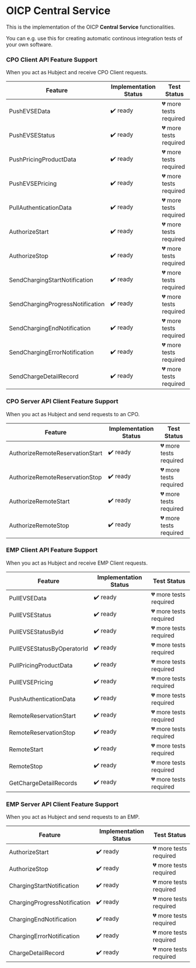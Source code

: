 # OICP Central Service

This is the implementation of the OICP **Central Service** functionalities.

You can e.g. use this for creating automatic continous integration tests of your own software.

### CPO Client API Feature Support

When you act as Hubject and receive CPO Client requests.

| Feature                          | Implementation Status    | Test Status                        |
| -------------------------------- | ------------------------ | ---------------------------------- |
| PushEVSEData                     | :heavy_check_mark: ready | :broken_heart: more tests required |
| PushEVSEStatus                   | :heavy_check_mark: ready | :broken_heart: more tests required |
| PushPricingProductData           | :heavy_check_mark: ready | :broken_heart: more tests required |
| PushEVSEPricing                  | :heavy_check_mark: ready | :broken_heart: more tests required |
| PullAuthenticationData           | :heavy_check_mark: ready | :broken_heart: more tests required |
| AuthorizeStart                   | :heavy_check_mark: ready | :broken_heart: more tests required |
| AuthorizeStop                    | :heavy_check_mark: ready | :broken_heart: more tests required |
| SendChargingStartNotification    | :heavy_check_mark: ready | :broken_heart: more tests required |
| SendChargingProgressNotification | :heavy_check_mark: ready | :broken_heart: more tests required |
| SendChargingEndNotification      | :heavy_check_mark: ready | :broken_heart: more tests required |
| SendChargingErrorNotification    | :heavy_check_mark: ready | :broken_heart: more tests required |
| SendChargeDetailRecord           | :heavy_check_mark: ready | :broken_heart: more tests required |


### CPO Server API Client Feature Support

When you act as Hubject and send requests to an CPO.

| Feature                         | Implementation Status    | Test Status                        |
| ------------------------------- | ------------------------ | ---------------------------------- |
| AuthorizeRemoteReservationStart | :heavy_check_mark: ready | :broken_heart: more tests required |
| AuthorizeRemoteReservationStop  | :heavy_check_mark: ready | :broken_heart: more tests required |
| AuthorizeRemoteStart            | :heavy_check_mark: ready | :broken_heart: more tests required |
| AuthorizeRemoteStop             | :heavy_check_mark: ready | :broken_heart: more tests required |


### EMP Client API Feature Support

When you act as Hubject and receive EMP Client requests.

| Feature                    | Implementation Status    | Test Status                        |
| -------------------------- | ------------------------ | ---------------------------------- |
| PullEVSEData               | :heavy_check_mark: ready | :broken_heart: more tests required |
| PullEVSEStatus             | :heavy_check_mark: ready | :broken_heart: more tests required |
| PullEVSEStatusById         | :heavy_check_mark: ready | :broken_heart: more tests required |
| PullEVSEStatusByOperatorId | :heavy_check_mark: ready | :broken_heart: more tests required |
| PullPricingProductData     | :heavy_check_mark: ready | :broken_heart: more tests required |
| PullEVSEPricing            | :heavy_check_mark: ready | :broken_heart: more tests required |
| PushAuthenticationData     | :heavy_check_mark: ready | :broken_heart: more tests required |
| RemoteReservationStart     | :heavy_check_mark: ready | :broken_heart: more tests required |
| RemoteReservationStop      | :heavy_check_mark: ready | :broken_heart: more tests required |
| RemoteStart                | :heavy_check_mark: ready | :broken_heart: more tests required |
| RemoteStop                 | :heavy_check_mark: ready | :broken_heart: more tests required |
| GetChargeDetailRecords     | :heavy_check_mark: ready | :broken_heart: more tests required |


### EMP Server API Client Feature Support

When you act as Hubject and send requests to an EMP.

| Feature                       | Implementation Status    | Test Status                        |
| ----------------------------- | ------------------------ | ---------------------------------- |
| AuthorizeStart                | :heavy_check_mark: ready | :broken_heart: more tests required |
| AuthorizeStop                 | :heavy_check_mark: ready | :broken_heart: more tests required |
| ChargingStartNotification     | :heavy_check_mark: ready | :broken_heart: more tests required |
| ChargingProgressNotification  | :heavy_check_mark: ready | :broken_heart: more tests required |
| ChargingEndNotification       | :heavy_check_mark: ready | :broken_heart: more tests required |
| ChargingErrorNotification     | :heavy_check_mark: ready | :broken_heart: more tests required |
| ChargeDetailRecord            | :heavy_check_mark: ready | :broken_heart: more tests required |

